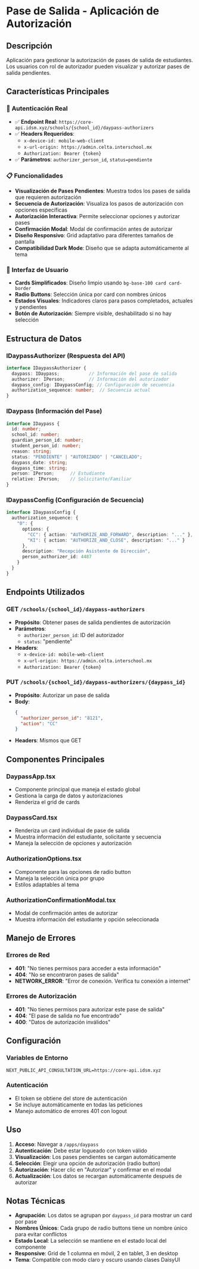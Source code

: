 # Pase de Salida - Aplicación de Autorización

## Descripción
Aplicación para gestionar la autorización de pases de salida de estudiantes. Los usuarios con rol de autorizador pueden visualizar y autorizar pases de salida pendientes.

## Características Principales

### 🔐 **Autenticación Real**
- ✅ **Endpoint Real**: `https://core-api.idsm.xyz/schools/{school_id}/daypass-authorizers`
- ✅ **Headers Requeridos**: 
  - `x-device-id: mobile-web-client`
  - `x-url-origin: https://admin.celta.interschool.mx`
  - `Authorization: Bearer {token}`
- ✅ **Parámetros**: `authorizer_person_id`, `status=pendiente`

### 📋 **Funcionalidades**
- **Visualización de Pases Pendientes**: Muestra todos los pases de salida que requieren autorización
- **Secuencia de Autorización**: Visualiza los pasos de autorización con opciones específicas
- **Autorización Interactiva**: Permite seleccionar opciones y autorizar pases
- **Confirmación Modal**: Modal de confirmación antes de autorizar
- **Diseño Responsivo**: Grid adaptativo para diferentes tamaños de pantalla
- **Compatibilidad Dark Mode**: Diseño que se adapta automáticamente al tema

### 🎨 **Interfaz de Usuario**
- **Cards Simplificados**: Diseño limpio usando `bg-base-100 card card-border`
- **Radio Buttons**: Selección única por card con nombres únicos
- **Estados Visuales**: Indicadores claros para pasos completados, actuales y pendientes
- **Botón de Autorización**: Siempre visible, deshabilitado si no hay selección

## Estructura de Datos

### **IDaypassAuthorizer** (Respuesta del API)
```typescript
interface IDaypassAuthorizer {
  daypass: IDaypass;           // Información del pase de salida
  authorizer: IPerson;         // Información del autorizador
  daypass_config: IDaypassConfig; // Configuración de secuencia
  authorization_sequence: number;  // Secuencia actual
}
```

### **IDaypass** (Información del Pase)
```typescript
interface IDaypass {
  id: number;
  school_id: number;
  guardian_person_id: number;
  student_person_id: number;
  reason: string;
  status: "PENDIENTE" | "AUTORIZADO" | "CANCELADO";
  daypass_date: string;
  daypass_time: string;
  person: IPerson;      // Estudiante
  relative: IPerson;    // Solicitante/Familiar
}
```

### **IDaypassConfig** (Configuración de Secuencia)
```typescript
interface IDaypassConfig {
  authorization_sequence: {
    "0": {
      options: {
        "CC": { action: "AUTHORIZE_AND_FORWARD", description: "..." },
        "KI": { action: "AUTHORIZE_AND_CLOSE", description: "..." }
      },
      description: "Recepción Asistente de Dirección",
      person_authorizer_id: 4487
    }
  }
}
```

## Endpoints Utilizados

### **GET** `/schools/{school_id}/daypass-authorizers`
- **Propósito**: Obtener pases de salida pendientes de autorización
- **Parámetros**:
  - `authorizer_person_id`: ID del autorizador
  - `status`: "pendiente"
- **Headers**:
  - `x-device-id: mobile-web-client`
  - `x-url-origin: https://admin.celta.interschool.mx`
  - `Authorization: Bearer {token}`

### **PUT** `/schools/{school_id}/daypass-authorizers/{daypass_id}`
- **Propósito**: Autorizar un pase de salida
- **Body**:
  ```json
  {
    "authorizer_person_id": "8121",
    "action": "CC"
  }
  ```
- **Headers**: Mismos que GET

## Componentes Principales

### **DaypassApp.tsx**
- Componente principal que maneja el estado global
- Gestiona la carga de datos y autorizaciones
- Renderiza el grid de cards

### **DaypassCard.tsx**
- Renderiza un card individual de pase de salida
- Muestra información del estudiante, solicitante y secuencia
- Maneja la selección de opciones y autorización

### **AuthorizationOptions.tsx**
- Componente para las opciones de radio button
- Maneja la selección única por grupo
- Estilos adaptables al tema

### **AuthorizationConfirmationModal.tsx**
- Modal de confirmación antes de autorizar
- Muestra información del estudiante y opción seleccionada

## Manejo de Errores

### **Errores de Red**
- **401**: "No tienes permisos para acceder a esta información"
- **404**: "No se encontraron pases de salida"
- **NETWORK_ERROR**: "Error de conexión. Verifica tu conexión a internet"

### **Errores de Autorización**
- **401**: "No tienes permisos para autorizar este pase de salida"
- **404**: "El pase de salida no fue encontrado"
- **400**: "Datos de autorización inválidos"

## Configuración

### **Variables de Entorno**
```env
NEXT_PUBLIC_API_CONSULTATION_URL=https://core-api.idsm.xyz
```

### **Autenticación**
- El token se obtiene del store de autenticación
- Se incluye automáticamente en todas las peticiones
- Manejo automático de errores 401 con logout

## Uso

1. **Acceso**: Navegar a `/apps/daypass`
2. **Autenticación**: Debe estar logueado con token válido
3. **Visualización**: Los pases pendientes se cargan automáticamente
4. **Selección**: Elegir una opción de autorización (radio button)
5. **Autorización**: Hacer clic en "Autorizar" y confirmar en el modal
6. **Actualización**: Los datos se recargan automáticamente después de autorizar

## Notas Técnicas

- **Agrupación**: Los datos se agrupan por `daypass_id` para mostrar un card por pase
- **Nombres Únicos**: Cada grupo de radio buttons tiene un nombre único para evitar conflictos
- **Estado Local**: La selección se mantiene en el estado local del componente
- **Responsive**: Grid de 1 columna en móvil, 2 en tablet, 3 en desktop
- **Tema**: Compatible con modo claro y oscuro usando clases DaisyUI
